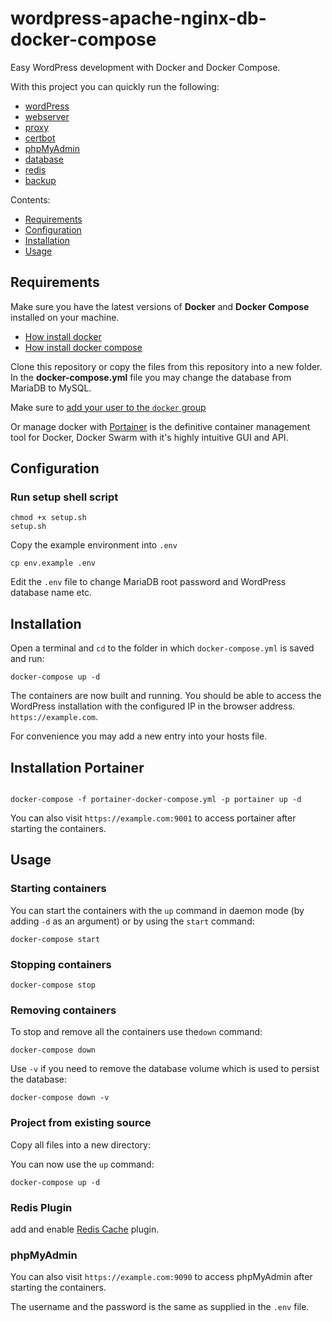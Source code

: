 # wordpress-apache-nginx-db-docker-compose

Easy WordPress development with Docker and Docker Compose.

With this project you can quickly run the following:

- [wordPress](https://hub.docker.com/_/wordpress/)
- [webserver](https://hub.docker.com/_/httpd)
- [proxy](https://hub.docker.com/_/nginx)
- [certbot](https://hub.docker.com/r/certbot/certbot)
- [phpMyAdmin](https://hub.docker.com/r/phpmyadmin/phpmyadmin/)
- [database](https://hub.docker.com/_/mariadb)
- [redis](https://hub.docker.com/_/redis)
- [backup](https://hub.docker.com/r/futurice/docker-volume-backup)

Contents:

- [Requirements](#requirements)
- [Configuration](#configuration)
- [Installation](#installation)
- [Usage](#usage)

## Requirements

Make sure you have the latest versions of **Docker** and **Docker Compose** installed on your machine.

- [How install docker](https://docs.docker.com/engine/install/)
- [How install docker compose](https://docs.docker.com/compose/install/)

Clone this repository or copy the files from this repository into a new folder. In the **docker-compose.yml** file you may change the database from MariaDB to MySQL.

Make sure to [add your user to the `docker` group](https://docs.docker.com/install/linux/linux-postinstall/#manage-docker-as-a-non-root-user)

Or manage docker with [Portainer](https://www.portainer.io/solutions/docker) is the definitive container management tool for Docker, Docker Swarm with it's highly intuitive GUI and API.

## Configuration

### Run setup shell script

```
chmod +x setup.sh
setup.sh
```

Copy the example environment into `.env`

```
cp env.example .env
```

Edit the `.env` file to change MariaDB root password and WordPress database name etc.

## Installation

Open a terminal and `cd` to the folder in which `docker-compose.yml` is saved and run:

```
docker-compose up -d
```

The containers are now built and running. You should be able to access the WordPress installation with the configured IP in the browser address. `https://example.com`.

For convenience you may add a new entry into your hosts file.

## Installation Portainer

```

docker-compose -f portainer-docker-compose.yml -p portainer up -d 
```
 
You can also visit `https://example.com:9001` to access portainer after starting the containers.

## Usage

### Starting containers

You can start the containers with the `up` command in daemon mode (by adding `-d` as an argument) or by using the `start` command:

```
docker-compose start
```

### Stopping containers

```
docker-compose stop
```

### Removing containers

To stop and remove all the containers use the`down` command:

```
docker-compose down
```

Use `-v` if you need to remove the database volume which is used to persist the database:

```
docker-compose down -v
```

### Project from existing source

Copy all files into a new directory:

You can now use the `up` command:

```
docker-compose up -d
```

### Redis Plugin

add and enable [Redis Cache](https://wordpress.org/plugins/redis-cache/) plugin.

### phpMyAdmin

You can also visit `https://example.com:9090` to access phpMyAdmin after starting the containers.

The username and the password is the same as supplied in the `.env` file.

 
